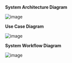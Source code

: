 **System Architecture Diagram**

![image](https://user-images.githubusercontent.com/114321113/206786584-6316dd4d-a215-48f6-a1f4-f639f37c998a.png)

**Use Case Diagram**

![image](https://user-images.githubusercontent.com/114321113/206804778-cd13fb35-27fd-46e9-a733-9b9182651a5c.png)

**System Workflow Diagram**

![image](https://user-images.githubusercontent.com/114321113/206819081-91ea3898-6796-439c-b2d7-e67221328045.png)

